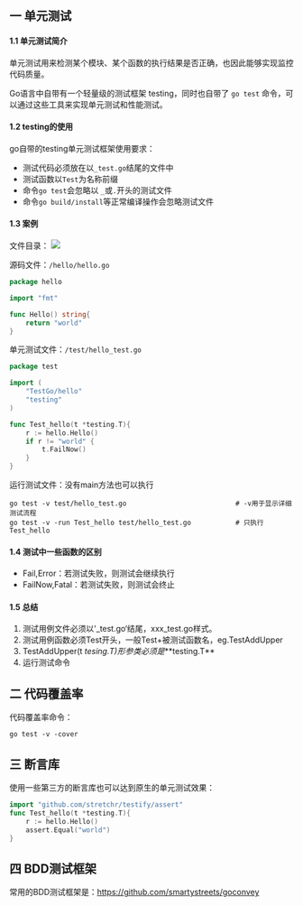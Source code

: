 ## 一 单元测试

#### 1.1 单元测试简介

单元测试用来检测某个模块、某个函数的执行结果是否正确，也因此能够实现监控代码质量。  

Go语言中自带有一个轻量级的测试框架 testing，同时也自带了 `go test` 命令，可以通过这些工具来实现单元测试和性能测试。

#### 1.2 testing的使用

go自带的testing单元测试框架使用要求：
- 测试代码必须放在以`_test.go`结尾的文件中
- 测试函数以`Test`为名称前缀
- 命令`go test`会忽略以 `_`或`.`开头的测试文件
- 命令`go build/install`等正常编译操作会忽略测试文件


#### 1.3 案例  

文件目录：
![](../images/go/09-01.png)  

源码文件：`/hello/hello.go`
```go
package hello

import "fmt"

func Hello() string{
	return "world"
}
```

单元测试文件：`/test/hello_test.go`
```go
package test

import (
	"TestGo/hello"
	"testing"
)

func Test_hello(t *testing.T){
	r := hello.Hello()
	if r != "world" {
		t.FailNow()
	}
}
```

运行测试文件：没有main方法也可以执行
```
go test -v test/hello_test.go 							# -v用于显示详细测试流程
go test -v -run Test_hello test/hello_test.go 			# 只执行Test_hello
```

#### 1.4 测试中一些函数的区别

- Fail,Error：若测试失败，则测试会继续执行
- FailNow,Fatal：若测试失败，则测试会终止

#### 1.5 总结

1. 测试用例文件必须以'_test.go‘结尾，xxx_test.go样式。
2. 测试用例函数必须Test开头，一般Test+被测试函数名，eg.TestAddUpper
3. TestAddUpper(t *tesing.T)形参类必须是**\*testing.T**
4. 运行测试命令

## 二 代码覆盖率

代码覆盖率命令：
```
go test -v -cover
```

## 三 断言库

使用一些第三方的断言库也可以达到原生的单元测试效果：
```go
import "github.com/stretchr/testify/assert"
func Test_hello(t *testing.T){
	r := hello.Hello()
	assert.Equal("world")
}
```

## 四 BDD测试框架

常用的BDD测试框架是：https://github.com/smartystreets/goconvey